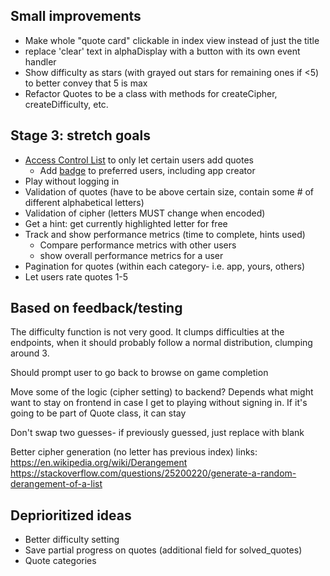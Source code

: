 ## Small improvements
- Make whole "quote card" clickable in index view instead of just the title
- replace 'clear' text in alphaDisplay with a button with its own event handler
- Show difficulty as stars (with grayed out stars for remaining ones if <5) to better convey that 5 is max
- Refactor Quotes to be a class with methods for createCipher, createDifficulty, etc.

## Stage 3: stretch goals
- [Access Control List](https://en.wikipedia.org/wiki/Access-control_list) to only let certain users add quotes
  - Add [badge](https://react-bootstrap.github.io/components/badge/) to preferred users, including app creator
- Play without logging in
- Validation of quotes (have to be above certain size, contain some # of different alphabetical letters)
- Validation of cipher (letters MUST change when encoded)
- Get a hint: get currently highlighted letter for free
- Track and show performance metrics (time to complete, hints used)
  - Compare performance metrics with other users
  - show overall performance metrics for a user
- Pagination for quotes (within each category- i.e. app, yours, others)
- Let users rate quotes 1-5

## Based on feedback/testing
The difficulty function is not very good. It clumps difficulties at the endpoints, when it should probably follow a normal distribution, clumping around 3.

Should prompt user to go back to browse on game completion

Move some of the logic (cipher setting) to backend? Depends what might want to stay on frontend in case I get to playing without signing in. If it's going to be part of Quote class, it can stay

Don't swap two guesses- if previously guessed, just replace with blank

Better cipher generation (no letter has previous index) links:
https://en.wikipedia.org/wiki/Derangement
https://stackoverflow.com/questions/25200220/generate-a-random-derangement-of-a-list

## Deprioritized ideas
- Better difficulty setting
- Save partial progress on quotes (additional field for solved_quotes)
- Quote categories
